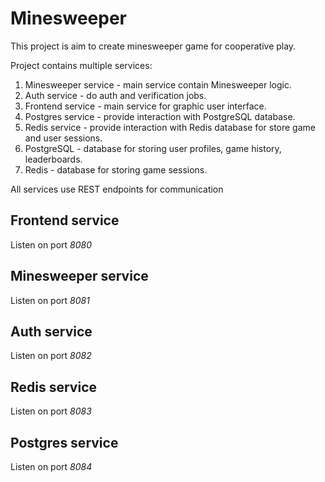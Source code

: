 # Minesweeper

This project is aim to create minesweeper game for cooperative play.

Project contains multiple services:

1. Minesweeper service - main service contain Minesweeper logic.
2. Auth service - do auth and verification jobs.
4. Frontend service - main service for graphic user interface.
4. Postgres service - provide interaction with PostgreSQL database.
5. Redis service - provide interaction with Redis database for store game and user sessions.
6. PostgreSQL - database for storing user profiles, game history, leaderboards.
7. Redis - database for storing game sessions.

All services use REST endpoints for communication

## Frontend service
Listen on port *8080*

## Minesweeper service
Listen on port *8081*

## Auth service
Listen on port *8082*

## Redis service
Listen on port *8083*

## Postgres service
Listen on port *8084*
